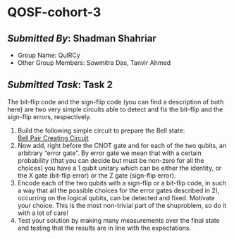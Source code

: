 # QOSF-cohort-3
## *Submitted By*: Shadman Shahriar
- Group Name: QuIRCy
- Other Group Members: Sowmitra Das, Tanvir Ahmed
## *Submitted Task*: Task 2
The bit-flip code and the sign-flip code (you can find a description of both here) are two very simple circuits able to detect and fix the bit-flip and the sign-flip errors, respectively.
1.  Build the following simple circuit to prepare the Bell state:<br>
[Bell Pair Creating Circuit](https://github.com/shawon265/QOSF-cohort-3/blob/main/images/qosf3task2ques.png?raw=true)
2. Now add, right before the CNOT gate and for each of the two qubits, an arbitrary “error gate”. By error gate we mean that with a certain probability (that you can decide but must be non-zero for all the choices) you have a 1 qubit unitary which can be either the identity, or the X gate (bit-flip error) or the Z gate (sign-flip error).
3. Encode each of the two qubits with a sign-flip or a bit-flip code, in such a way that all the possible choices for the error gates described in 2), occurring on the logical qubits, can be detected and fixed. Motivate your choice. This is the most non-trivial part of the shuproblem, so do it with a lot of care!
4. Test your solution by making many measurements over the final state and testing that the results are in line with the expectations.
